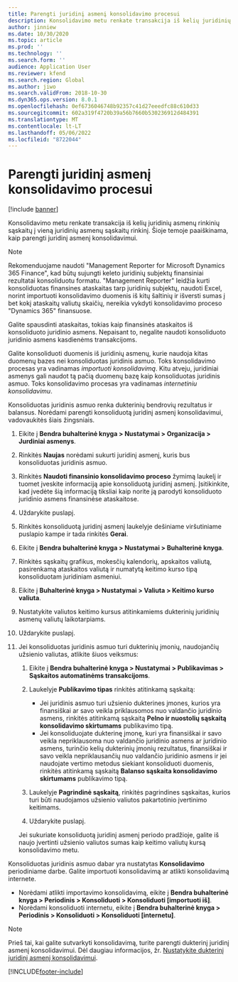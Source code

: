 ```yaml
---
title: Parengti juridinį asmenį konsolidavimo procesui
description: Konsolidavimo metu renkate transakcija iš kelių juridinių asmenų rinkinių sąskaitų į vieną juridinių asmenų sąskaitų rinkinį. Šioje temoje paaiškinama, kaip parengti juridinį asmenį konsolidavimui.
author: jinniew
ms.date: 10/30/2020
ms.topic: article
ms.prod: ''
ms.technology: ''
ms.search.form: ''
audience: Application User
ms.reviewer: kfend
ms.search.region: Global
ms.author: jiwo
ms.search.validFrom: 2018-10-30
ms.dyn365.ops.version: 8.0.1
ms.openlocfilehash: 0ef6736046748b92357c41d27eeedfc88c610d33
ms.sourcegitcommit: 602a319f4720b39a56b7660b530236912d484391
ms.translationtype: MT
ms.contentlocale: lt-LT
ms.lasthandoff: 05/06/2022
ms.locfileid: "8722044"
---
```

# <a name="prepare-a-legal-entity-for-the-consolidation-process"></a>Parengti juridinį asmenį konsolidavimo procesui

[!include [banner](../includes/banner.md)]

Konsolidavimo metu renkate transakcija iš kelių juridinių asmenų rinkinių sąskaitų į vieną juridinių asmenų sąskaitų rinkinį. Šioje temoje paaiškinama, kaip parengti juridinį asmenį konsolidavimui.

> [!NOTE]
> Rekomenduojame naudoti "Management Reporter for Microsoft Dynamics 365 Finance", kad būtų sujungti keleto juridinių subjektų finansiniai rezultatai konsoliduotu formatu. "Management Reporter" leidžia kurti konsoliduotas finansines ataskaitas tarp juridinių subjektų, naudoti Excel, norint importuoti konsolidavimo duomenis iš kitų šaltinių ir išversti sumas į bet kokį ataskaitų valiutų skaičių, nereikia vykdyti konsolidavimo proceso "Dynamics 365" finansuose.

Galite spausdinti ataskaitas, tokias kaip finansinės ataskaitos iš konsoliduoto juridinio asmens. Nepaisant to, negalite naudoti konsoliduoto juridinio asmens kasdienėms transakcijoms.

Galite konsoliduoti duomenis iš juridinių asmenų, kurie naudoja kitas duomenų bazes nei konsoliduotas juridinis asmuo. Toks konsolidavimo procesas yra vadinamas *importuoti konsolidavimą*. Kitu atveju, juridiniai asmenys gali naudot tą pačią duomenų bazę kaip konsoliduotas juridinis asmuo. Toks konsolidavimo procesas yra vadinamas *internetiniu konsolidavimu*.

Konsoliduotas juridinis asmuo renka dukterinių bendrovių rezultatus ir balansus. Norėdami parengti konsoliduotą juridinį asmenį konsolidavimui, vadovaukitės šiais žingsniais.

1. Eikite į **Bendra buhalterinė knyga \> Nustatymai \> Organizacija \> Jurdiniai asmenys**.
2. Rinkitės **Naujas** norėdami sukurti juridinį asmenį, kuris bus konsoliduotas juridinis asmuo.
3. Rinkitės **Naudoti finansinio konsolidavimo proceso** žymimą laukelį ir tuomet įveskite informaciją apie konsoliduotą juridinį asmenį. Įsitikinkite, kad įvedėte šią informaciją tiksliai kaip norite ją parodyti konsoliduoto juridinio asmens finansinėse ataskaitose.
4. Uždarykite puslapį.
5. Rinkitės konsoliduotą juridinį asmenį laukelyje dešiniame viršutiniame puslapio kampe ir tada rinkitės **Gerai**.
6. Eikite į **Bendra buhalterinė knyga \> Nustatymai \> Buhalterinė knyga**.
7. Rinkitės sąskaitų grafikus, mokesčių kalendorių, apskaitos valiutą, pasirenkamą ataskaitos valiutą ir numatytą keitimo kurso tipą konsoliduotam juridiniam asmeniui. 
8. Eikite į **Buhalterinė knyga \> Nustatymai \> Valiuta \> Keitimo kurso valiuta**.
9. Nustatykite valiutos keitimo kursus atitinkamiems dukterinių juridinių asmenų valiutų laikotarpiams.
10. Uždarykite puslapį.
11. Jei konsoliduotas juridinis asmuo turi dukterinių įmonių, naudojančių užsienio valiutas, atlikite šiuos veiksmus:

    1. Eikite į **Bendra buhalterinė knyga \> Nustatymai \> Publikavimas \> Sąskaitos automatinėms transakcijoms**.
    2. Laukelyje **Publikavimo tipas** rinkitės atitinkamą sąskaitą:

        - Jei juridinis asmuo turi užsienio dukterines įmones, kurios yra finansiškai ar savo veikla priklausomos nuo valdančio juridinio asmens, rinkitės atitinkamą sąskaitą **Pelno ir nuostolių sąskaitą konsolidavimo skirtumams** publikavimo tipą.
        - Jei konsoliduojate dukterinę įmonę, kuri yra finansiškai ir savo veikla nepriklausoma nuo valdančio juridinio asmens ar juridinio asmens, turinčio kelių dukterinių įmonių rezultatus, finansiškai ir savo veikla nepriklausančių nuo valdančio juridinio asmens ir jei naudojate vertimo metodus siekiant konsoliduoti duomenis, rinkitės atitinkamą sąskaitą **Balanso sąskaita konsolidavimo skirtumams** publikavimo tipą.

    3. Laukelyje **Pagrindinė sąskaitą**, rinkitės pagrindines sąskaitas, kurios turi būti naudojamos užsienio valiutos pakartotinio įvertinimo keitimams.
    4. Uždarykite puslapį.

    Jei sukuriate konsoliduotą juridinį asmenį periodo pradžioje, galite iš naujo įvertinti užsienio valiutos sumas kaip keitimo valiutų kursą konsolidavimo metu.

Konsoliduotas juridinis asmuo dabar yra nustatytas **Konsolidavimo** periodiniame darbe. Galite importuoti konsolidavimą ar atlikti konsolidavimą internete.

- Norėdami atlikti importavimo konsolidavimą, eikite į **Bendra buhalterinė knyga \> Periodinis \> Konsoliduoti \> Konsoliduoti \[importuoti iš\]**.
- Norėdami konsoliduoti internetu, eikite į **Bendra buhalterinė knyga \> Periodinis \> Konsoliduoti \> Konsoliduoti \[internetu\]**.

> [!NOTE]
> Prieš tai, kai galite sutvarkyti konsolidavimą, turite parengti dukterinį juridinį asmenį konsolidavimui. Dėl daugiau informacijos, žr. [Nustatykite dukterinį juridinį asmenį konsolidavimui](set-up-subsidiary-company-for-consolidation.md).


[!INCLUDE[footer-include](../../includes/footer-banner.md)]

